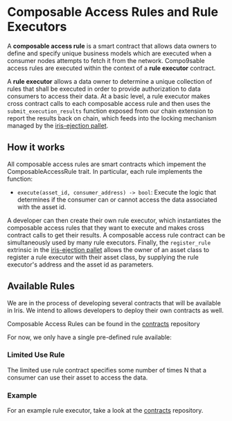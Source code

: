 # Composable Access Rules and Rule Executors

A **composable access rule** is a smart contract that allows data owners to define and specify unique business models which are executed when a consumer nodes attempts to fetch it from the network. Compo9sable access rules are executed within the context of a **rule executor** contract.

A **rule executor** allows a data owner to determine a unique collection of rules that shall be executed in order to provide authorization to data consumers to access their data. At a basic level, a rule executor makes cross contract calls to each composable access rule and then uses the `submit_execution_results` function exposed from our chain extension to report the results back on chain, which feeds into the locking mechanism managed by the [iris-ejection pallet](../pallets/pallet_iris_ejection.md).

## How it works

All composable access rules are smart contracts which impement the ComposableAccessRule trait. In particular, each rule implements the function:

- `execute(asset_id, consumer_address) -> bool`: Execute the logic that determines if the consumer can or cannot access the data associated with the asset id.

A developer can then create their own rule executor, which instantiates the composable access rules that they want to execute and makes cross contract calls to get their results. A composable access rule contract can be simultaneously used by many rule executors. Finally, the `register_rule` extrinsic in the [iris-ejection pallet](../pallets/pallet_iris_ejection.md) allows the owner of an asset class to register a rule executor with their asset class, by supplying the rule executor's address and the asset id as parameters.

## Available Rules

We are in the process of developing several contracts that will be available in Iris. We intend to allows developers to deploy their own contracts as well. 

Composable Access Rules can be found in the [contracts](https://github.com/ideal-lab5/contracts/tree/main/composable_access_rules) repository

For now, we only have a single pre-defined rule available:

### Limited Use Rule

The limited use rule contract specifies some number of times N that a consumer can use their asset to access the data.

### Example

For an example rule executor, take a look at the [contracts](https://github.com/ideal-lab5/contracts/tree/main/composable_access_rules/rule_executor) repository.